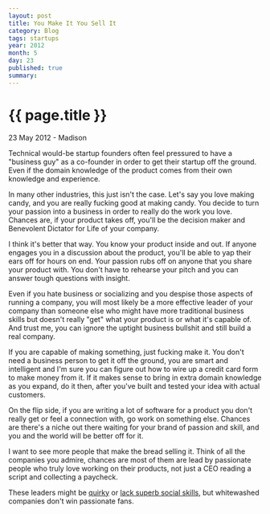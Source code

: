 ```yaml
---
layout: post
title: You Make It You Sell It
category: Blog
tags: startups
year: 2012
month: 5
day: 23 
published: true
summary: 
---
```


# {{ page.title }} #

<p class="meta">23 May 2012 - Madison</p>

Technical would-be startup founders often feel pressured to have a "business guy" as a co-founder in order to get their startup off the ground. Even if the domain knowledge of the product comes from their own knowledge and experience.

In many other industries, this just isn't the case. Let's say you love making candy, and you are really fucking good at making candy. You decide to turn your passion into a business in order to really do the work you love. Chances are, if your product takes off, you'll be the decision maker and Benevolent Dictator for Life of your company.

I think it's better that way. You know your product inside and out. If anyone engages you in a discussion about the product, you'll be able to yap their ears off for hours on end. Your passion rubs off on anyone that you share your product with. You don't have to rehearse your pitch and you can answer tough questions with insight.

Even if you hate business or socializing and you despise those aspects of running a company, you will most likely be a more effective leader of your company than someone else who might have more traditional business skills but doesn't really "get" what your product is or what it's capable of. And trust me, you can ignore the uptight business bullshit and still build a real company.

If you are capable of making something, just fucking make it. You don't need a business person to get it off the ground, you are smart and intelligent and I'm sure you can figure out how to wire up a credit card form to make money from it. If it makes sense to bring in extra domain knowledge as you expand, do it then, after you've built and tested your idea with actual customers.

On the flip side, if you are writing a lot of software for a product you don't really get or feel a connection with, go work on something else. Chances are there's a niche out there waiting for your brand of passion and skill, and you and the world will be better off for it.

I want to see more people that make the bread selling it. Think of all the companies you admire, chances are most of them are lead by passionate people who truly love working on their products, not just a CEO reading a script and collecting a paycheck. 

These leaders might be [quirky](http://en.wikipedia.org/wiki/Elon_Musk) or [lack superb social skills](http://en.wikipedia.org/wiki/Larry_Page), but whitewashed companies don't win passionate fans.
